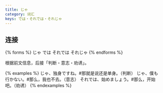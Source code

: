 ```yaml
---
title: じゃ
category: 词汇
keys: では・それでは・それじゃ
---
```


## 连接

{% forms %}
じゃ
では
それでは
それじゃ
{% endforms %}

根据前文信息，后接「判断・意志・劝诱」。

{% examples %}
じゃ、独身ですね。#那就是说还是单身。（判断）
じゃ、僕も行かない。#那么，我也不去。（意志）
それでは、始めましょう。#那么，开始吧。（劝诱）
{% endexamples %}
